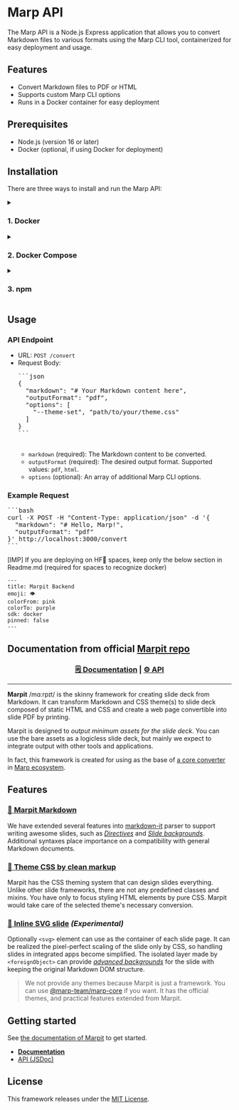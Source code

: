 
# Marp API

The Marp API is a Node.js Express application that allows you to convert Markdown files to various formats using the Marp CLI tool, containerized for easy deployment and usage.

## Features

- Convert Markdown files to PDF or HTML
- Supports custom Marp CLI options
- Runs in a Docker container for easy deployment

## Prerequisites

- Node.js (version 16 or later)
- Docker (optional, if using Docker for deployment)

## Installation

There are three ways to install and run the Marp API:

<details>
  <summary><h3>1. Docker</h3></summary>

  1. Clone the repository:
     ```
     git clone https://github.com/yourusername/marp-api.git
     cd marp-api
     ```

  2. Build the Docker image:
     ```
     docker build -t marp-api .
     ```

  3. Run the Docker container:
     ```
     docker run -p 3000:3000 marp-api
     ```
</details>

<details>
  <summary><h3>2. Docker Compose</h3></summary>

  1. Clone the repository:
     ```
     git clone https://github.com/yourusername/marp-api.git
     cd marp-api
     ```

  2. Run the Docker Compose command:
     ```
     docker-compose up
     ```
</details>

<details>
  <summary><h3>3. npm</h3></summary>

  1. Clone the repository:
     ```
     git clone https://github.com/yourusername/marp-api.git
     cd marp-api
     ```

  2. Install dependencies:
     ```
     npm install
     ```

  3. Start the server:
     ```
     npm start
     ```
</details>

## Usage

<h3>API Endpoint</h3>

<ul>
  <li>URL: <code>POST /convert</code></li>
  <li>Request Body:
    <pre>
```json
{
  "markdown": "# Your Markdown content here",
  "outputFormat": "pdf",
  "options": [
    "--theme-set", "path/to/your/theme.css"
  ]
}
```
    </pre>
    <ul>
      <li><code>markdown</code> (required): The Markdown content to be converted.</li>
      <li><code>outputFormat</code> (required): The desired output format. Supported values: <code>pdf</code>, <code>html</code>.</li>
      <li><code>options</code> (optional): An array of additional Marp CLI options.</li>
    </ul>
  </li>
</ul>

<h3>Example Request</h3>

<pre>
```bash
curl -X POST -H "Content-Type: application/json" -d '{
  "markdown": "# Hello, Marp!",
  "outputFormat": "pdf"
}' http://localhost:3000/convert
```
</pre>


[IMP] If you are deploying on HF🤗 spaces, keep only the below section in Readme.md (required for spaces to recognize docker)
 ```
---
title: Marpit Backend
emoji: 👁
colorFrom: pink
colorTo: purple
sdk: docker
pinned: false
---
```

## Documentation from official [Marpit repo](https://github.com/marp-team/marpit)
<div align="center">

### [🗒 Documentation](https://marpit.marp.app/) | [⚙ API](https://marpit-api.marp.app/)

</div>

---

**Marpit** /mɑːrpɪt/ is the skinny framework for creating slide deck from Markdown. It can transform Markdown and CSS theme(s) to slide deck composed of static HTML and CSS and create a web page convertible into slide PDF by printing.

Marpit is designed to _output minimum assets for the slide deck_. You can use the bare assets as a logicless slide deck, but mainly we expect to integrate output with other tools and applications.

In fact, this framework is created for using as the base of [a core converter][marp-core] in [Marp ecosystem][marp].

[marp]: https://github.com/marp-team/marp/
[marp-core]: https://github.com/marp-team/marp-core/

## Features

### [:pencil: **Marpit Markdown**](https://marpit.marp.app/markdown)

We have extended several features into [markdown-it](https://github.com/markdown-it/markdown-it) parser to support writing awesome slides, such as [_Directives_](https://marpit.marp.app/directives) and [_Slide backgrounds_](https://marpit.marp.app/image-syntax?id=slide-backgrounds). Additional syntaxes place importance on a compatibility with general Markdown documents.

### [:art: **Theme CSS by clean markup**](https://marpit.marp.app/theme-css)

Marpit has the CSS theming system that can design slides everything. Unlike other slide frameworks, there are not any predefined classes and mixins. You have only to focus styling HTML elements by pure CSS. Marpit would take care of the selected theme's necessary conversion.

### [:triangular_ruler: **Inline SVG slide**](https://marpit.marp.app/inline-svg) _(Experimental)_

Optionally `<svg>` element can use as the container of each slide page. It can be realized the pixel-perfect scaling of the slide only by CSS, so handling slides in integrated apps become simplified. The isolated layer made by `<foreignObject>` can provide [_advanced backgrounds_](https://marpit.marp.app/image-syntax?id=advanced-backgrounds) for the slide with keeping the original Markdown DOM structure.

> We not provide any themes because Marpit is just a framework. You can use [@marp-team/marp-core][marp-core] if you want. It has the official themes, and practical features extended from Marpit.

## Getting started

See [the documentation of Marpit](https://marpit.marp.app/?id=getting-started) to get started.

- **[Documentation](https://marpit.marp.app/)**
- [API (JSDoc)](https://marpit-api.marp.app/)

## License

This framework releases under the [MIT License](LICENSE).
